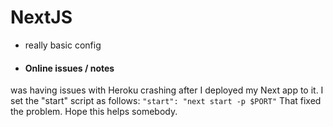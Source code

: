 # NextJS
- really basic config

- #### Online issues / notes

 was having issues with Heroku crashing after I deployed my Next app to it. I set the "start" script as follows: 
```"start": "next start -p $PORT"```
That fixed the problem. Hope this helps somebody.